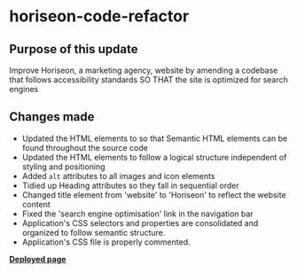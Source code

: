 # horiseon-code-refactor

## Purpose of this update

Improve Horiseon, a marketing agency, website by amending a codebase that follows accessibility standards
SO THAT the site is optimized for search engines


## Changes made
* Updated the HTML elements to so that Semantic HTML elements can be found throughout the source code
* Updated the HTML elements to follow a logical structure independent of styling and positioning
* Added `alt` attributes to all images and icon elements
* Tidied up Heading attributes so they fall in sequential order
* Changed title element from 'website' to 'Horiseon' to reflect the website content
* Fixed the 'search engine optimisation' link in the navigation bar
* Application's CSS selectors and properties are consolidated and organized to follow semantic structure.
* Application's CSS file is properly commented.

<strong> [Deployed page]() </strong>
